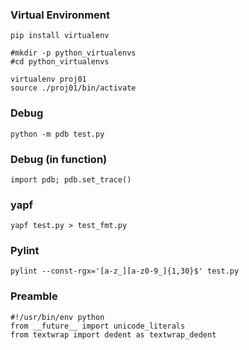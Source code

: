 ### Virtual Environment
    pip install virtualenv

    #mkdir -p python_virtualenvs
    #cd python_virtualenvs

    virtualenv proj01
    source ./proj01/bin/activate

### Debug
    python -m pdb test.py

### Debug (in function)
    import pdb; pdb.set_trace()

### yapf
    yapf test.py > test_fmt.py

### Pylint
    pylint --const-rgx='[a-z_][a-z0-9_]{1,30}$' test.py

### Preamble
    #!/usr/bin/env python
    from __future__ import unicode_literals
    from textwrap import dedent as textwrap_dedent


